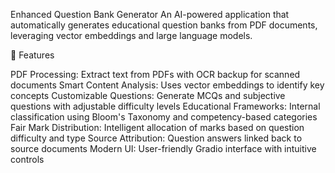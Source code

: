 Enhanced Question Bank Generator
An AI-powered application that automatically generates educational question banks from PDF documents, leveraging vector embeddings and large language models.

🌟 Features

PDF Processing: Extract text from PDFs with OCR backup for scanned documents
Smart Content Analysis: Uses vector embeddings to identify key concepts
Customizable Questions: Generate MCQs and subjective questions with adjustable difficulty levels
Educational Frameworks: Internal classification using Bloom's Taxonomy and competency-based categories
Fair Mark Distribution: Intelligent allocation of marks based on question difficulty and type 
Source Attribution: Question answers linked back to source documents
Modern UI: User-friendly Gradio interface with intuitive controls
